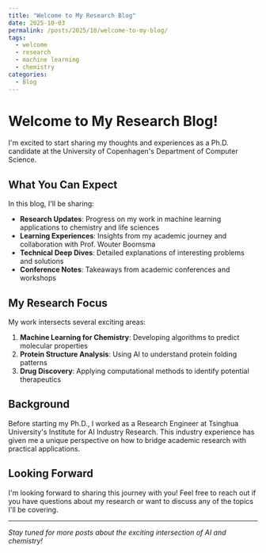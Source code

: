 ```yaml
---
title: "Welcome to My Research Blog"
date: 2025-10-03
permalink: /posts/2025/10/welcome-to-my-blog/
tags:
  - welcome
  - research
  - machine learning
  - chemistry
categories:
  - Blog
---
```


# Welcome to My Research Blog!

I'm excited to start sharing my thoughts and experiences as a Ph.D. candidate at the University of Copenhagen's Department of Computer Science.

## What You Can Expect

In this blog, I'll be sharing:

- **Research Updates**: Progress on my work in machine learning applications to chemistry and life sciences
- **Learning Experiences**: Insights from my academic journey and collaboration with Prof. Wouter Boomsma
- **Technical Deep Dives**: Detailed explanations of interesting problems and solutions
- **Conference Notes**: Takeaways from academic conferences and workshops

## My Research Focus

My work intersects several exciting areas:

1. **Machine Learning for Chemistry**: Developing algorithms to predict molecular properties
2. **Protein Structure Analysis**: Using AI to understand protein folding patterns
3. **Drug Discovery**: Applying computational methods to identify potential therapeutics

## Background

Before starting my Ph.D., I worked as a Research Engineer at Tsinghua University's Institute for AI Industry Research. This industry experience has given me a unique perspective on how to bridge academic research with practical applications.

## Looking Forward

I'm looking forward to sharing this journey with you! Feel free to reach out if you have questions about my research or want to discuss any of the topics I'll be covering.

---

*Stay tuned for more posts about the exciting intersection of AI and chemistry!*